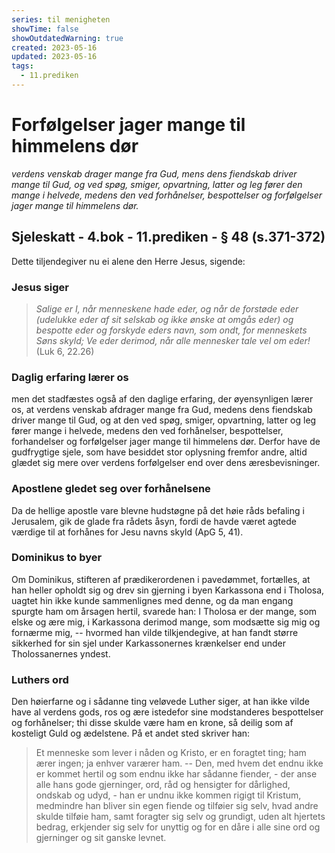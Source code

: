 ```yaml
---
series: til menigheten
showTime: false
showOutdatedWarning: true
created: 2023-05-16
updated: 2023-05-16
tags:
  - 11.prediken
---
```


# Forfølgelser jager mange til himmelens dør
_verdens venskab drager mange fra Gud, mens dens fiendskab driver mange til Gud, og ved spøg, smiger, opvartning, latter og leg fører den mange i helvede, medens den ved forhånelser, bespottelser og forfølgelser jager mange til himmelens dør._

## Sjeleskatt - 4.bok - 11.prediken - § 48 (s.371-372)
Dette tiljendegiver nu ei alene den Herre Jesus, sigende: 

### Jesus siger
> _Salige er I, når menneskene hade eder, og når de forstøde eder (udelukke eder af sit selskab og ikke ønske at omgås eder) og bespotte eder og forskyde eders navn, som ondt, for menneskets Søns skyld; Ve eder derimod, når alle mennesker tale vel om eder!_ (Luk 6, 22.26) 

### Daglig erfaring lærer os
men det stadfæstes også af den daglige erfaring, der øyensynligen lærer os, at verdens venskab afdrager mange fra Gud, medens dens fiendskab driver mange til Gud, og at den ved spøg, smiger, opvartning, latter og leg fører mange i helvede, medens den ved forhånelser, bespottelser, forhandelser og forfølgelser jager mange til himmelens dør. Derfor have de gudfrygtige sjele, som have besiddet stor oplysning fremfor andre, altid glædet sig mere over verdens forfølgelser end over dens æresbevisninger.

### Apostlene gledet seg over forhånelsene
Da de hellige apostle vare blevne hudstøgne på det høie råds befaling i Jerusalem, gik de glade fra rådets åsyn, fordi de havde været agtede værdige til at forhånes for Jesu navns skyld (ApG 5, 41).

### Dominikus to byer
Om Dominikus, stifteren af prædikerordenen i pavedømmet, fortælles, at han heller opholdt sig og drev sin gjerning i byen Karkassona end i Tholosa, uagtet hin ikke kunde sammenlignes med denne, og da man engang spurgte ham om årsagen hertil, svarede han: I Tholosa er der mange, som elske og ære mig, i Karkassona derimod mange, som modsætte sig mig og fornærme mig, -- hvormed han vilde tilkjendegive, at han fandt større sikkerhed for sin sjel under Karkassonernes krænkelser end under Tholossanernes yndest.

### Luthers ord
Den høierfarne og i sådanne ting veløvede Luther siger, at han ikke vilde have al verdens gods, ros og ære istedefor sine modstanderes bespottelser og forhånelser; thi disse skulde være ham en krone, så deilig som af kosteligt Guld og ædelstene. På et andet sted skriver han:

> Et menneske som lever i nåden og Kristo, er en foragtet ting; ham ærer ingen; ja enhver varærer ham. -- Den, med hvem det endnu ikke er kommet hertil og som endnu ikke har sådanne fiender, - der anse alle hans gode gjerninger, ord, råd og hensigter for dårlighed, ondskab og udyd, - han er undnu ikke kommen rigigt til Kristum, medmindre han bliver sin egen fiende og tilføier sig selv, hvad andre skulde tilføie ham, samt foragter sig selv og grundigt, uden alt hjertets bedrag, erkjender sig selv for unyttig og for en dåre i alle sine ord og gjerninger og sit ganske levnet.